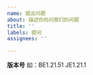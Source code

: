```yaml
---
name: 提出问题
about: 描述你向问我们的问题
title: ''
labels: 提问
assignees: ''

---
```


**版本号**
如：BE1.21.51 JE1.21.1
